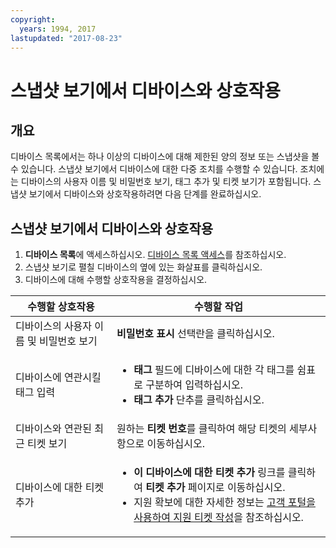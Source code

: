 ```yaml
---
copyright:
  years: 1994, 2017
lastupdated: "2017-08-23"
---
```


# 스냅샷 보기에서 디바이스와 상호작용

## 개요

디바이스 목록에서는 하나 이상의 디바이스에 대해 제한된 양의 정보 또는 스냅샷을 볼 수 있습니다. 스냅샷 보기에서 디바이스에 대한 다중 조치를 수행할 수 있습니다. 조치에는 디바이스의 사용자 이름 및 비밀번호 보기, 태그 추가 및 티켓 보기가 포함됩니다. 스냅샷 보기에서 디바이스와 상호작용하려면 다음 단계를 완료하십시오.

## 스냅샷 보기에서 디바이스와 상호작용

1. **디바이스 목록**에 액세스하십시오. [디바이스 목록 액세스](vsi_managing.html)를 참조하십시오.
2. 스냅샷 보기로 펼칠 디바이스의 옆에 있는 화살표를 클릭하십시오.
3. 디바이스에 대해 수행할 상호작용을 결정하십시오.

|수행할 상호작용|수행할 작업|
|---|---|
|디바이스의 사용자 이름 및 비밀번호 보기|**비밀번호 표시** 선택란을 클릭하십시오.|
|디바이스에 연관시킬 태그 입력|<ul><li>**태그** 필드에 디바이스에 대한 각 태그를 쉼표로 구분하여 입력하십시오.</li><li>**태그 추가** 단추를 클릭하십시오.</li></ul>|
|디바이스와 연관된 최근 티켓 보기|원하는 **티켓 번호**를 클릭하여 해당 티켓의 세부사항으로 이동하십시오.|
|디바이스에 대한 티켓 추가|<ul><li>**이 디바이스에 대한 티켓 추가** 링크를 클릭하여 **티켓 추가** 페이지로 이동하십시오.</li><li>지원 확보에 대한 자세한 정보는 [고객 포털을 사용하여 지원 티켓 작성](/docs/customer-portal/cpsupport.html)을 참조하십시오. </li></ul>|
